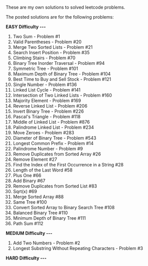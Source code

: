 These are my own solutions to solved leetcode problems.

The posted solutions are for the following problems:

   **EASY Difficulty ---**
   1. Two Sum - Problem #1
   2. Valid Parentheses - Problem #20
   3. Merge Two Sorted Lists - Problem #21
   4. Search Insert Position - Problem #35
   5. Climbing Stairs - Problem #70
   6. Binary Tree Inorder Traversal - Problem #94
   7. Symmetric Tree - Problem #101
   8. Maximum Depth of Binary Tree - Problem #104
   9. Best Time to Buy and Sell Stock - Problem #121
   10. Single Number - Problem #136
   11. Linked List Cycle - Problem #141
   12. Intersection of Two Linked Lists - Problem #160
   13. Majority Element - Problem #169
   14. Reverse Linked List - Problem #206
   15. Invert Binary Tree - Problem #226
   16. Pascal's Triangle - Problem #118
   17. Middle of Linked List - Problem #876
   18. Palindrome Linked List - Problem #234
   19. Move Zeroes - Problem #283
   20. Diameter of Binary Tree - Problem #543
   21. Longest Common Prefix - Problem #14
   22. Palindrome Number - Problem #9
   23. Remove Duplicates from Sorted Array #26
   24. Remove Element #27
   25. Find the Index of the First Occurrence in a String #28
   26. Length of the Last Word #58
   27. Plus One #66
   28. Add Binary #67
   29. Remove Duplicates from Sorted List #83
   30. Sqrt(x) #69
   31. Merge Sorted Array #88
   32. Same Tree #100
   33. Convert Sorted Array to Binary Search Tree #108
   34. Balanced Binary Tree #110
   35. Minimum Depth of Binary Tree #111
   36. Path Sum #112


   **MEDIUM Difficulty ---**
   1. Add Two Numbers - Problem #2
   2. Longest Substring Without Repeating Characters - Problem #3

   **HARD Difficulty ---**